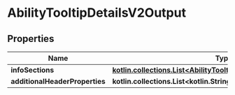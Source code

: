 
# AbilityTooltipDetailsV2Output

## Properties
| Name | Type | Description | Notes |
| ------------ | ------------- | ------------- | ------------- |
| **infoSections** | [**kotlin.collections.List&lt;AbilityTooltipDetailsInfoSectionV2Output&gt;**](AbilityTooltipDetailsInfoSectionV2Output.md) |  |  [optional] |
| **additionalHeaderProperties** | **kotlin.collections.List&lt;kotlin.String&gt;** |  |  [optional] |



